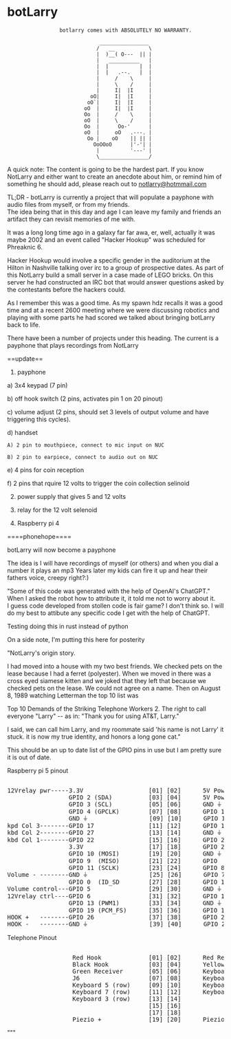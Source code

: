 # botLarry
                     botlarry comes with ABSOLUTELY NO WARRANTY.

                                  ________________                       
                                 /   __           \
                                 |  )__( O---  || |                      
                                 |   __________   |
                                 |  |          |  |
                                 |  |   .--.   |  |                      
                                 |     /    \     |                      
                                 |     \    /     |                      
                                 |     I|  |I     |                      
                               oO|     I|  |I     |                      
                              oO`|     I|  |I     |                      
                             oO  |     I|  |I     |                      
                             Oo  |     /    \     |                      
                             oO  |     \    /     |                      
                             Oo  |      Oo-'      |                      
                             oO  |     oO   .---. |                      
                              Oo |    oO    || || |                      
                                OoOOoO      |'-'| |                      
                                 |          '---' |                      
                                 \________________/


A quick note: The content is going to be the hardest part.  If you know NotLarry and either want to create an anecdote about him, or remind him of something he should add, please reach out to notlarry@hotmmail.com


TL;DR - botLarry is currently a project that will populate a payphone with audio files from myself, or from my friends.  
The idea being that in this day and age I can leave my family and friends an artifact they can revisit memories of me with.  


 

It was a long long time ago in a galaxy far far awa, er, well, actually it was maybe 2002 and an event called "Hacker Hookup" was scheduled for Phreaknic 6.

Hacker Hookup would involve a specific gender in the auditorium at the Hilton in Nashville talking over irc to a group of prospective dates.  As part of this NotLarry build a small server in a case made of LEGO bricks.  On this server he had constructed an IRC bot that would answer questions asked by the contestants before the hackers could.                                        
                                                                                  
As I remember this was a good time.  As my spawn hdz recalls it was a good time and at a recent 2600 meeting where we were discussing robotics and playing with some parts he had scored we talked about bringing botLarry back to life.
                                                                             
There have been a number of projects under this heading.  The current is a payphone that plays recordings from NotLarry


==update==

1) payphone

  a) 3x4 keypad (7 pin)

  b) off hook switch (2 pins, activates pin 1 on 20 pinout)

  c) volume adjust (2 pins, should set 3 levels of output volume and have triggering this cycles).

  d) handset

    A) 2 pin to mouthpiece, connect to mic input on NUC

    B) 2 pin to earpiece, connect to audio out on NUC

  e) 4 pins for coin reception

  f) 2 pins that rquire 12 volts to trigger the coin collection selinoid

2) power supply that gives 5 and 12 volts

3) relay for the 12 volt selenoid

4) Raspberry pi 4




====phonehope====

botLarry will now become a payphone

The idea is I will have recordings of myself (or others) and when you dial a number it plays an mp3 
Years later my kids can fire it up and hear their fathers voice, creepy right?:)



"Some of this code was generated with the help of OpenAI's ChatGPT."  When I asked the robot how to attribute it, it told me not to worry about it.  
I guess code developed from stollen code is fair game?  I don't think so.  I will do my best to attibute any specific code I get with the help of ChatGPT.


Testing doing this in rust instead of python

On a side note, I'm putting this here for posterity


"NotLarry's origin story.

I had moved into a house with my two best friends.
We checked pets on the lease because I had a ferret (polyester).
When we moved in there was a cross eyed siamese kitten and we joked that they left that because we checked pets on the lease.
We could not agree on a name.
Then  on August 8, 1989 watching Letterman the top 10 list was

Top 10 Demands of the Striking Telephone Workers
 2. The right to call everyone "Larry" -- as in: "Thank you for using
    AT&T, Larry."

I said, we can call him Larry, and my roommate said 'his name is not Larry'
it stuck.
it is now my true identity, and honors a long gone cat."


This should be an up to date list of the GPIO  pins in use but 
I am pretty sure it is out of date.



Raspberry pi 5 pinout

<pre>

12Vrelay pwr-----3.3V                  [01] [02]      5V Power
                 GPIO 2 (SDA)          [03] [04]      5V Power
                 GPIO 3 (SCL)          [05] [06]      GND ⏚
                 GPIO 4 (GPCLK)        [07] [08]      GPIO 14 (TXD)
                 GND ⏚                 [09] [10]      GPIO 15 (RXD)
kpd Col 3--------GPIO 17               [11] [12]      GPIO 18 (PCM_CLK)
kbd Col 2--------GPIO 27               [13] [14]      GND ⏚
kbd Col 1--------GPIO 22               [15] [16]      GPIO 23-------kbd Row 4
                 3.3V                  [17] [18]      GPIO 24.......kbd Row 3
                 GPIO 10 (MOSI)        [19] [20]      GND ⏚
                 GPIO 9  (MISO)        [21] [22]      GPIO  25------kbd Row 2
                 GPIO 11 (SCLK)        [23] [24]      GPIO 8  (CE0)
Volume - --------GND ⏚                 [25] [26]      GPIO 7  (CE1)
                 GPIO 0  (ID_SD        [27] [28]      GPIO 1  (ID_SC)
Volume control---GPIO 5                [29] [30]      GND ⏚
12Vrelay ctrl----GPIO 6                [31] [32]      GPIO 12 (PWM0)
                 GPIO 13 (PWM1)        [33] [34]      GND ⏚
                 GPIO 19 (PCM_FS)      [35] [36]      GPIO 16-------kbd Row 1
HOOK +   --------GPIO 26               [37] [38]      GPIO 20 (PCM_din)
HOOK -   --------GND ⏚                 [39] [40]      GPIO 21 (PCM_dout)
</pre>


Telephone Pinout

<pre>

                  Red Hook             [01] [02]      Red Receiver      
                  Black Hook           [03] [04]      Yellow Mic 
                  Green Receiver       [05] [06]      Keyboard 6 (column) 
                  J6                   [07] [08]      Keyboard 1 (column)      
                  Keyboard 5 (row)     [09] [10]      Keyboard 2 (column)      
                  Keyboard 7 (row)     [11] [12]      Keyboard 4 (column)      
                  Keyboard 3 (row)     [13] [14]      
                                       [15] [16]      
                                       [17] [18]      
                  Piezio +             [19] [20]      Piezio - 
</pre>
"""
